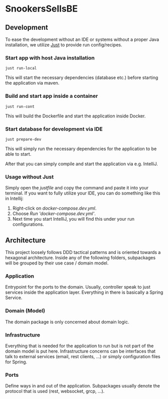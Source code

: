 # SnookersSellsBE

## Development

To ease the development without an IDE or systems without
a proper Java installation, we utilize [Just](https://github.com/casey/just) to provide run config/recipes.

### Start app with host Java installation

```shell
just run-local
```
This will start the necessary dependencies (database etc.) before starting the application via maven.


### Build and start app inside a container

```shell
just run-cont
```
This will build the Dockerfile and start the application inside Docker.


### Start database for development via IDE

```shell
just prepare-dev
```
This will simply run the necessary dependencies for the application
to be able to start.

After that you can simply compile and start the application via e.g. IntelliJ.


### Usage without Just

Simply open the *justfile* and copy the command and paste it into your terminal.
If you want to fully utilize your IDE, you can do something like this in Intellij:

1. Right-click on *docker-compose.dev.yml*.
2. Choose *Run 'docker-compose.dev.yml'*.
3. Next time you start IntelliJ, you will find this under your run configurations.


## Architecture

This project loosely follows DDD tactical patterns and is oriented towards a hexagonal architecture.
Inside any of the following folders, subpackages will be grouped by their use case / domain model.

### Application

Entrypoint for the ports to the domain. Usually, controller speak to just services inside the application layer.
Everything in there is basically a Spring Service.

### Domain (Model)

The domain package is only concerned about domain logic.

### Infrastructure

Everything that is needed for the application to run but is not part of the domain model is put here.
Infrastructure concerns can be interfaces that talk to external services (email, rest clients, ...) or simply 
configuration files for Spring.

### Ports

Define ways in and out of the application. Subpackages usually denote the protocol that is used (rest, websocket, 
grcp, ...).
